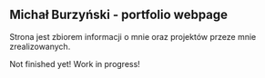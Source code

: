 ## Michał Burzyński - portfolio webpage
   Strona jest zbiorem informacji o mnie oraz projektów przeze mnie zrealizowanych.

Not finished yet! Work in progress!
